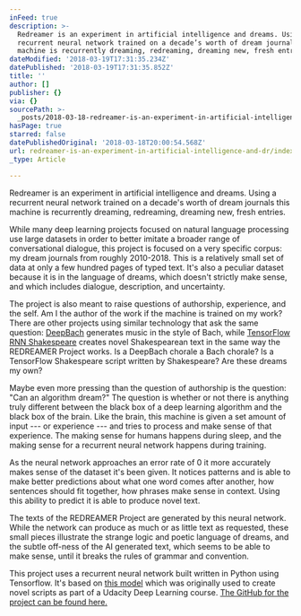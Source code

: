 ```yaml
---
inFeed: true
description: >-
  Redreamer is an experiment in artificial intelligence and dreams. Using a
  recurrent neural network trained on a decade’s worth of dream journals this
  machine is recurrently dreaming, redreaming, dreaming new, fresh entries.
dateModified: '2018-03-19T17:31:35.234Z'
datePublished: '2018-03-19T17:31:35.852Z'
title: ''
author: []
publisher: {}
via: {}
sourcePath: >-
  _posts/2018-03-18-redreamer-is-an-experiment-in-artificial-intelligence-and-dr.md
hasPage: true
starred: false
datePublishedOriginal: '2018-03-18T20:00:54.568Z'
url: redreamer-is-an-experiment-in-artificial-intelligence-and-dr/index.html
_type: Article

---
```

Redreamer is an experiment in artificial intelligence and dreams. Using a recurrent neural network trained on a decade's worth of dream journals this machine is recurrently dreaming, redreaming, dreaming new, fresh entries.

While many deep learning projects focused on natural language processing use large datasets in order to better imitate a broader range of conversational dialogue, this project is focused on a very specific corpus: my dream journals from roughly 2010-2018\. This is a relatively small set of data at only a few hundred pages of typed text. It's also a peculiar dataset because it is in the language of dreams, which doesn't strictly make sense, and which includes dialogue, description, and uncertainty.

The project is also meant to raise questions of authorship, experience, and the self. Am I the author of the work if the machine is trained on my work? There are other projects using similar technology that ask the same question: [DeepBach][0] generates music in the style of Bach, while [TensorFlow RNN Shakespeare][1] creates novel Shakespearean text in the same way the REDREAMER Project works. Is a DeepBach chorale a Bach chorale? Is a TensorFlow Shakespeare script written by Shakespeare? Are these dreams my own?

Maybe even more pressing than the question of authorship is the question: "Can an algorithm dream?" The question is whether or not there is anything truly different between the black box of a deep learning algorithm and the black box of the brain. Like the brain, this machine is given a set amount of input --- or experience --- and tries to process and make sense of that experience. The making sense for humans happens during sleep, and the making sense for a recurrent neural network happens during training.

As the neural network approaches an error rate of 0 it more accurately makes sense of the dataset it's been given. It notices patterns and is able to make better predictions about what one word comes after another, how sentences should fit together, how phrases make sense in context. Using this ability to predict it is able to produce novel text.

The texts of the REDREAMER Project are generated by this neural network. While the network can produce as much or as little text as requested, these small pieces illustrate the strange logic and poetic language of dreams, and the subtle off-ness of the AI generated text, which seems to be able to make sense, until it breaks the rules of grammar and convention.

This project uses a recurrent neural network built written in Python using Tensorflow. It's based on [this model][2] which was originally used to create novel scripts as part of a Udacity Deep Learning course. [The GitHub for the project can be found here.][3]

[0]: http://www.flow-machines.com/deepbach-polyphonic-music-generation-bach-chorales/
[1]: https://github.com/martin-gorner/tensorflow-rnn-shakespeare/blob/master/rnn_train.py
[2]: https://github.com/udacity/deep-learning/tree/master/tv-script-generation "TV Script Generation Github"
[3]: https://github.com/lfhvn/REDREAMER